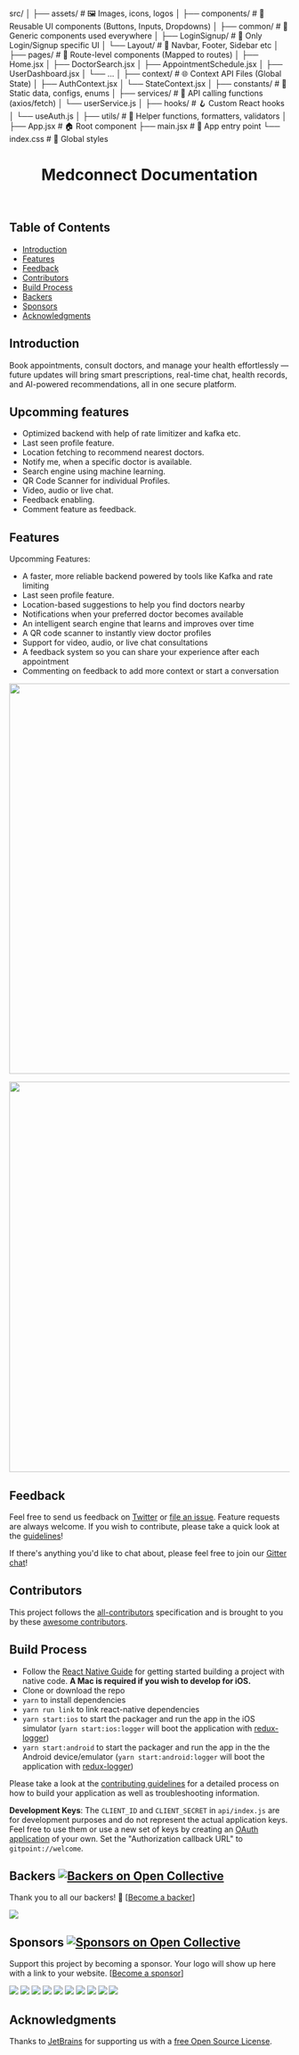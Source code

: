 <!-- src/
│
├── assets/                # Images, icons, logos
│
├── components/            # Reusable UI components (Buttons, Inputs, Dropdowns)
│   ├── common/            # Generic components used everywhere
│   ├── LoginSignup/       # Only Login/Signup specific UI
│   └── Layout/            # Navbar, Footer, Sidebar etc
│
├── pages/                 # Route level components
│   ├── Home.jsx
│   ├── DoctorSearch.jsx
│   ├── AppointmentSchedule.jsx
│   ├── UserDashboard.jsx
│   └── ...               
│
├── context/               # Context API Files (Global State)
│   ├── AuthContext.jsx
│   └── StateContext.jsx
│
├── constants/             # Static Data, Configs, Enums
│
├── services/              # API Calling functions (axios fetch calls)
│   └── userService.js
│
├── hooks/                 # Custom Hooks
│   └── useAuth.js
│
├── utils/                 # Helper functions, Formatters, Validators
│
├── App.jsx                # Root Component
├── main.jsx               # Entry Point
└── index.css              # Global CSS -->


src/
│
├── assets/                # 🖼️  Images, icons, logos
│
├── components/            # 🧩 Reusable UI components (Buttons, Inputs, Dropdowns)
│   ├── common/            # 🔁 Generic components used everywhere
│   ├── LoginSignup/       # 🔐 Only Login/Signup specific UI
│   └── Layout/            # 🧱 Navbar, Footer, Sidebar etc
│
├── pages/                 # 📄 Route-level components (Mapped to routes)
│   ├── Home.jsx
│   ├── DoctorSearch.jsx
│   ├── AppointmentSchedule.jsx
│   ├── UserDashboard.jsx
│   └── ...
│
├── context/               # 🌐 Context API Files (Global State)
│   ├── AuthContext.jsx
│   └── StateContext.jsx
│
├── constants/             # 🧾 Static data, configs, enums
│
├── services/              # 📡 API calling functions (axios/fetch)
│   └── userService.js
│
├── hooks/                 # 🪝 Custom React hooks
│   └── useAuth.js
│
├── utils/                 # 🧠 Helper functions, formatters, validators
│
├── App.jsx                # 🏠 Root component
├── main.jsx               # 🚪 App entry point
└── index.css              # 🎨 Global styles



<h1 align="center"> Medconnect Documentation</h1> <br>



<!-- START doctoc generated TOC please keep comment here to allow auto update -->
<!-- DON'T EDIT THIS SECTION, INSTEAD RE-RUN doctoc TO UPDATE -->
## Table of Contents

- [Introduction](#introduction)
- [Features](#features)
- [Feedback](#feedback)
- [Contributors](#contributors)
- [Build Process](#build-process)
- [Backers](#backers-)
- [Sponsors](#sponsors-)
- [Acknowledgments](#acknowledgments)

<!-- END doctoc generated TOC please keep comment here to allow auto update -->

## Introduction


Book appointments, consult doctors, and manage your health effortlessly — future updates will bring smart prescriptions, real-time chat, health records, and AI-powered recommendations, all in one secure platform.

## Upcomming features

* Optimized backend with help of rate limitizer and kafka etc.
* Last seen profile feature.
* Location fetching to recommend nearest doctors.
* Notify me, when a specific doctor is available.
* Search engine using machine learning.
* QR Code Scanner for individual Profiles.
* Video, audio or live chat.
* Feedback enabling.
* Comment feature as feedback.


## Features

Upcomming Features: 

- A faster, more reliable backend powered by tools like Kafka and rate limiting
- Last seen profile feature.
- Location-based suggestions to help you find doctors nearby
- Notifications when your preferred doctor becomes available
- An intelligent search engine that learns and improves over time
- A QR code scanner to instantly view doctor profiles
- Support for video, audio, or live chat consultations
- A feedback system so you can share your experience after each appointment
- Commenting on feedback to add more context or start a conversation


<p align="center">
  <img src = "http://i.imgur.com/IkSnFRL.png" width=700>
</p>

<p align="center">
  <img src = "http://i.imgur.com/0iorG20.png" width=700>
</p>

## Feedback

Feel free to send us feedback on [Twitter](https://twitter.com/gitpointapp) or [file an issue](https://github.com/gitpoint/git-point/issues/new). Feature requests are always welcome. If you wish to contribute, please take a quick look at the [guidelines](./CONTRIBUTING.md)!

If there's anything you'd like to chat about, please feel free to join our [Gitter chat](https://gitter.im/git-point)!

## Contributors

This project follows the [all-contributors](https://github.com/kentcdodds/all-contributors) specification and is brought to you by these [awesome contributors](./CONTRIBUTORS.md).

## Build Process

- Follow the [React Native Guide](https://facebook.github.io/react-native/docs/getting-started.html) for getting started building a project with native code. **A Mac is required if you wish to develop for iOS.**
- Clone or download the repo
- `yarn` to install dependencies
- `yarn run link` to link react-native dependencies
- `yarn start:ios` to start the packager and run the app in the iOS simulator (`yarn start:ios:logger` will boot the application with [redux-logger](<https://github.com/evgenyrodionov/redux-logger>))
- `yarn start:android` to start the packager and run the app in the the Android device/emulator (`yarn start:android:logger` will boot the application with [redux-logger](https://github.com/evgenyrodionov/redux-logger))

Please take a look at the [contributing guidelines](./CONTRIBUTING.md) for a detailed process on how to build your application as well as troubleshooting information.

**Development Keys**: The `CLIENT_ID` and `CLIENT_SECRET` in `api/index.js` are for development purposes and do not represent the actual application keys. Feel free to use them or use a new set of keys by creating an [OAuth application](https://github.com/settings/applications/new) of your own. Set the "Authorization callback URL" to `gitpoint://welcome`.

## Backers [![Backers on Open Collective](https://opencollective.com/git-point/backers/badge.svg)](#backers)

Thank you to all our backers! 🙏 [[Become a backer](https://opencollective.com/git-point#backer)]

<a href="https://opencollective.com/git-point#backers" target="_blank"><img src="https://opencollective.com/git-point/backers.svg?width=890"></a>

## Sponsors [![Sponsors on Open Collective](https://opencollective.com/git-point/sponsors/badge.svg)](#sponsors)

Support this project by becoming a sponsor. Your logo will show up here with a link to your website. [[Become a sponsor](https://opencollective.com/git-point#sponsor)]

<a href="https://opencollective.com/git-point/sponsor/0/website" target="_blank"><img src="https://opencollective.com/git-point/sponsor/0/avatar.svg"></a>
<a href="https://opencollective.com/git-point/sponsor/1/website" target="_blank"><img src="https://opencollective.com/git-point/sponsor/1/avatar.svg"></a>
<a href="https://opencollective.com/git-point/sponsor/2/website" target="_blank"><img src="https://opencollective.com/git-point/sponsor/2/avatar.svg"></a>
<a href="https://opencollective.com/git-point/sponsor/3/website" target="_blank"><img src="https://opencollective.com/git-point/sponsor/3/avatar.svg"></a>
<a href="https://opencollective.com/git-point/sponsor/4/website" target="_blank"><img src="https://opencollective.com/git-point/sponsor/4/avatar.svg"></a>
<a href="https://opencollective.com/git-point/sponsor/5/website" target="_blank"><img src="https://opencollective.com/git-point/sponsor/5/avatar.svg"></a>
<a href="https://opencollective.com/git-point/sponsor/6/website" target="_blank"><img src="https://opencollective.com/git-point/sponsor/6/avatar.svg"></a>
<a href="https://opencollective.com/git-point/sponsor/7/website" target="_blank"><img src="https://opencollective.com/git-point/sponsor/7/avatar.svg"></a>
<a href="https://opencollective.com/git-point/sponsor/8/website" target="_blank"><img src="https://opencollective.com/git-point/sponsor/8/avatar.svg"></a>
<a href="https://opencollective.com/git-point/sponsor/9/website" target="_blank"><img src="https://opencollective.com/git-point/sponsor/9/avatar.svg"></a>

## Acknowledgments

Thanks to [JetBrains](https://www.jetbrains.com) for supporting us with a [free Open Source License](https://www.jetbrains.com/buy/opensource).
